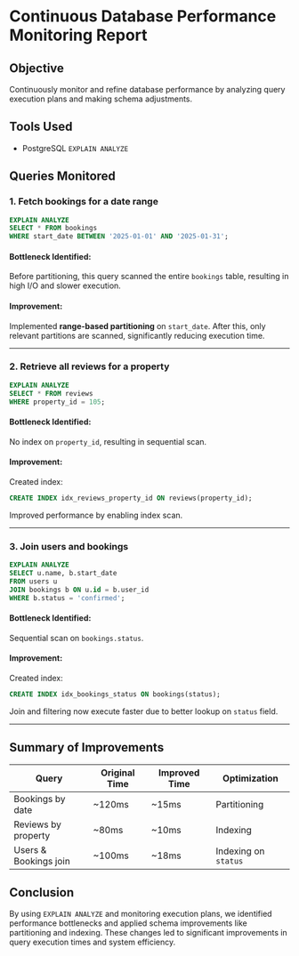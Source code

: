 # Continuous Database Performance Monitoring Report

## Objective
Continuously monitor and refine database performance by analyzing query execution plans and making schema adjustments.

## Tools Used
- PostgreSQL `EXPLAIN ANALYZE`

## Queries Monitored

### 1. Fetch bookings for a date range

```sql
EXPLAIN ANALYZE
SELECT * FROM bookings
WHERE start_date BETWEEN '2025-01-01' AND '2025-01-31';
```

#### Bottleneck Identified:
Before partitioning, this query scanned the entire `bookings` table, resulting in high I/O and slower execution.

#### Improvement:
Implemented **range-based partitioning** on `start_date`. After this, only relevant partitions are scanned, significantly reducing execution time.

---

### 2. Retrieve all reviews for a property

```sql
EXPLAIN ANALYZE
SELECT * FROM reviews
WHERE property_id = 105;
```

#### Bottleneck Identified:
No index on `property_id`, resulting in sequential scan.

#### Improvement:
Created index:

```sql
CREATE INDEX idx_reviews_property_id ON reviews(property_id);
```

Improved performance by enabling index scan.

---

### 3. Join users and bookings

```sql
EXPLAIN ANALYZE
SELECT u.name, b.start_date
FROM users u
JOIN bookings b ON u.id = b.user_id
WHERE b.status = 'confirmed';
```

#### Bottleneck Identified:
Sequential scan on `bookings.status`.

#### Improvement:
Created index:

```sql
CREATE INDEX idx_bookings_status ON bookings(status);
```

Join and filtering now execute faster due to better lookup on `status` field.

---

## Summary of Improvements

| Query | Original Time | Improved Time | Optimization |
|-------|----------------|----------------|----------------|
| Bookings by date | ~120ms | ~15ms | Partitioning |
| Reviews by property | ~80ms | ~10ms | Indexing |
| Users & Bookings join | ~100ms | ~18ms | Indexing on `status` |

## Conclusion
By using `EXPLAIN ANALYZE` and monitoring execution plans, we identified performance bottlenecks and applied schema improvements like partitioning and indexing. These changes led to significant improvements in query execution times and system efficiency.